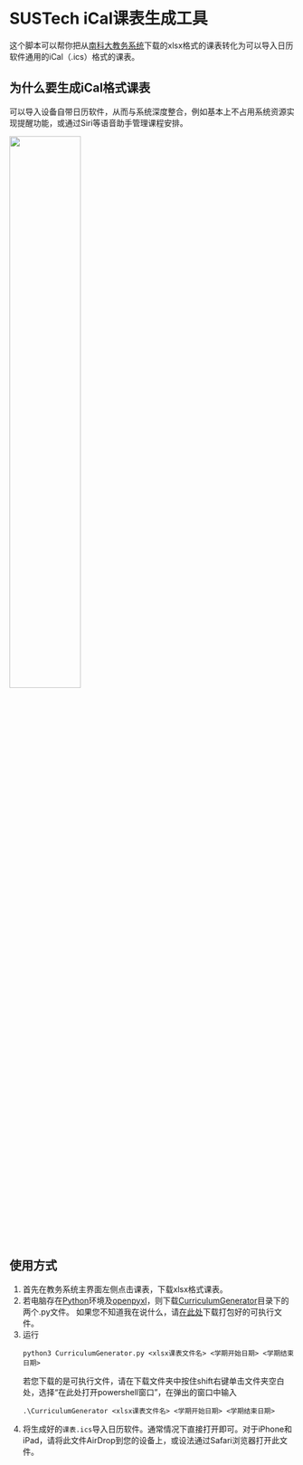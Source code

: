# SUSTech iCal课表生成工具

这个脚本可以帮你把从[南科大教务系统](https://tis.sustech.edu.cn)下载的xlsx格式的课表转化为可以导入日历软件通用的iCal（.ics）格式的课表。

## 为什么要生成iCal格式课表
可以导入设备自带日历软件，从而与系统深度整合，例如基本上不占用系统资源实现提醒功能，或通过Siri等语音助手管理课程安排。

<img src="images/Siri-Integration.png" width = "50%" />

## 使用方式
1. 首先在教务系统主界面左侧点击课表，下载xlsx格式课表。
2. 若电脑存在[Python](https://www.python.org)环境及[openpyxl](https://openpyxl.readthedocs.io/en/stable/)，则下载[CurriculumGenerator](https://github.com/dazhi0619/CurriculumGenerator)目录下的两个.py文件。
   如果您不知道我在说什么，请[在此处](https://github.com/dazhi0619/CurriculumGenerator/releases/)下载打包好的可执行文件。
3. 运行
   ```
   python3 CurriculumGenerator.py <xlsx课表文件名> <学期开始日期> <学期结束日期>
   ```
   若您下载的是可执行文件，请在下载文件夹中按住shift右键单击文件夹空白处，选择“在此处打开powershell窗口”，在弹出的窗口中输入
   ```
   .\CurriculumGenerator <xlsx课表文件名> <学期开始日期> <学期结束日期>
   ```
4. 将生成好的`课表.ics`导入日历软件。通常情况下直接打开即可。对于iPhone和iPad，请将此文件AirDrop到您的设备上，或设法通过Safari浏览器打开此文件。
